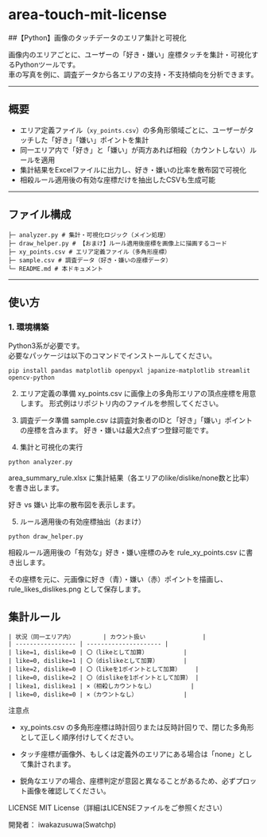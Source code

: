 # area-touch-mit-license

##【Python】画像のタッチデータのエリア集計と可視化

画像内のエリアごとに、ユーザーの「好き・嫌い」座標タッチを集計・可視化するPythonツールです。  
車の写真を例に、調査データから各エリアの支持・不支持傾向を分析できます。

---

## 概要

- エリア定義ファイル（`xy_points.csv`）の多角形領域ごとに、ユーザーがタッチした「好き」「嫌い」ポイントを集計
- 同一エリア内で「好き」と「嫌い」が両方あれば相殺（カウントしない）ルールを適用
- 集計結果をExcelファイルに出力し、好き・嫌いの比率を散布図で可視化
- 相殺ルール適用後の有効な座標だけを抽出したCSVも生成可能

---

## ファイル構成

```
├─ analyzer.py # 集計・可視化ロジック（メイン処理）
├─ draw_helper.py # 【おまけ】ルール適用後座標を画像上に描画するコード
├─ xy_points.csv # エリア定義ファイル（多角形座標）
├─ sample.csv # 調査データ（好き・嫌いの座標データ）
└─ README.md # 本ドキュメント
```


---

## 使い方

### 1. 環境構築

Python3系が必要です。  
必要なパッケージは以下のコマンドでインストールしてください。

```
pip install pandas matplotlib openpyxl japanize-matplotlib streamlit opencv-python
```

2. エリア定義の準備
xy_points.csv に画像上の多角形エリアの頂点座標を用意します。
形式例はリポジトリ内のファイルを参照してください。

3. 調査データ準備
sample.csv は調査対象者のIDと「好き」「嫌い」ポイントの座標を含みます。
好き・嫌いは最大2点ずつ登録可能です。

4. 集計と可視化の実行
```
python analyzer.py
```
area_summary_rule.xlsx に集計結果（各エリアのlike/dislike/none数と比率）を書き出します。

好き vs 嫌い 比率の散布図を表示します。

5. ルール適用後の有効座標抽出（おまけ）
```
python draw_helper.py
```

相殺ルール適用後の「有効な」好き・嫌い座標のみを rule_xy_points.csv に書き出します。

その座標を元に、元画像に好き（青）・嫌い（赤）ポイントを描画し、rule_likes_dislikes.png として保存します。


## 集計ルール
```
| 状況（同一エリア内）        | カウント扱い                |
| ----------------- | --------------------- |
| like=1, dislike=0 | 〇（likeとして加算）          |
| like=0, dislike=1 | 〇（dislikeとして加算）       |
| like=2, dislike=0 | 〇（likeを1ポイントとして加算）    |
| like=0, dislike=2 | 〇（dislikeを1ポイントとして加算） |
| like≥1, dislike≥1 | ×（相殺しカウントなし）          |
| like=0, dislike=0 | ×（カウントなし）             |
```

注意点
- xy_points.csv の多角形座標は時計回りまたは反時計回りで、閉じた多角形として正しく順序付けしてください。

- タッチ座標が画像外、もしくは定義外のエリアにある場合は「none」として集計されます。

- 鋭角なエリアの場合、座標判定が意図と異なることがあるため、必ずプロット画像を確認してください。

LICENSE
MIT License（詳細はLICENSEファイルをご参照ください）

開発者： iwakazusuwa(Swatchp)
